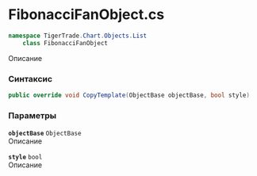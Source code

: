 
# FibonacciFanObject.cs
```csharp
namespace TigerTrade.Chart.Objects.List  
    class FibonacciFanObject
```

Описание

### Синтаксис
```csharp
public override void CopyTemplate(ObjectBase objectBase, bool style)
```

### Параметры
**`objectBase`** `ObjectBase`  
 Описание  
  
**`style`** `bool`  
 Описание  
  

                    
                    